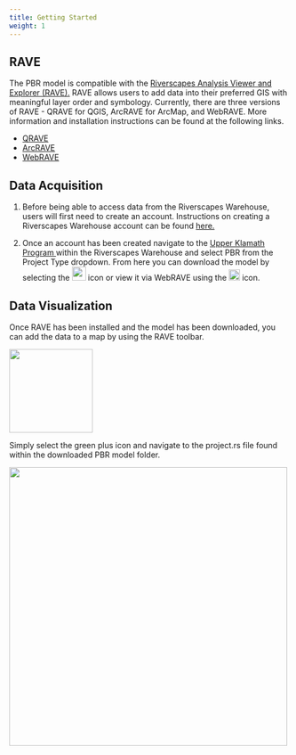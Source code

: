 ```yaml
---
title: Getting Started 
weight: 1
---
```


## RAVE

The PBR model is compatible with the <a href="https://rave.riverscapes.net/"> Riverscapes Analysis Viewer and Explorer (RAVE).</a> RAVE 
allows users to add data into their preferred GIS with meaningful layer order and symbology.
Currently, there are three versions of RAVE - QRAVE for QGIS, ArcRAVE for ArcMap, and 
WebRAVE. More information and installation instructions can be found at the following links. 

- <a href="https://rave.riverscapes.net/Download/install_qrave.html"> QRAVE </a>
- <a href="https://rave.riverscapes.net/Download/install_arcrave.html"> ArcRAVE </a>
- <a href="https://rave.riverscapes.net/Download/install_webrave.html"> WebRAVE </a>

## Data Acquisition 

1. Before being able to access data from the Riverscapes Warehouse, users will first need 
to create an account. Instructions on creating a Riverscapes Warehouse account can be
found <a href="https://riverscapes.net/Data_Warehouses/gettingaround.html"> here. </a> 

2. Once an account has been created navigate to the <a href="https://data.riverscapes.net/#/UKUSFWS"> Upper Klamath Program </a> within the Riverscapes Warehouse
and select PBR from the Project Type dropdown. From here you can download the
model by selecting the <img src="{{ site.baseurl }}/assets/images/download.PNG" width="25">  icon or view it via WebRAVE using the <img src="{{ site.baseurl }}/assets/images/view.PNG" width="20">  icon.

## Data Visualization 

Once RAVE has been installed and the model has been downloaded, you can add the data to a 
map by using the RAVE toolbar. 

<img src="{{ site.baseurl }}/assets/images/RVTool.PNG" width="150">

Simply select the green plus icon and navigate to the project.rs file found within the 
downloaded PBR model folder.

<img src="{{ site.baseurl }}/assets/images/folder.PNG" width="500">


